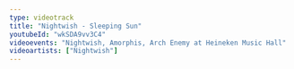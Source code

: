 ```yaml
---
type: videotrack
title: "Nightwish - Sleeping Sun"
youtubeId: "wkSDA9vv3C4"
videoevents: "Nightwish, Amorphis, Arch Enemy at Heineken Music Hall"
videoartists: ["Nightwish"]
---
```

